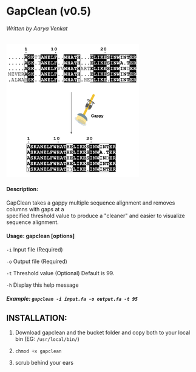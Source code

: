 # GapClean (v0.5) 
###### Written by Aarya Venkat
<img src="gapclean.png" width="350">

#### Description:  
GapClean takes a gappy multiple sequence alignment and removes columns with gaps at a  
specified threshold value to produce a "cleaner" and easier to visualize sequence alignment.  

#### Usage: gapclean [options]

   `-i`   Input file       (Required)

   `-o`   Output file      (Required)

   `-t`   Threshold value  (Optional) Default is 99.

   `-h`   Display this help message


#####  Example: `gapclean -i input.fa -o output.fa -t 95`
  
  
## INSTALLATION:

1. Download gapclean and the bucket folder and copy both to your local bin (EG: `/usr/local/bin/`)

2. `chmod +x gapclean`

3. scrub behind your ears
